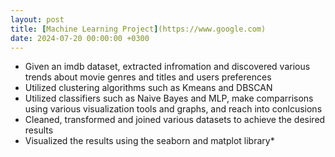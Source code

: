```yaml
---
layout: post
title: [Machine Learning Project](https://www.google.com)
date: 2024-07-20 00:00:00 +0300
---
```


* Given an imdb dataset, extracted infromation and discovered various trends about movie genres and titles and users preferences
* Utilized clustering algorithms such as Kmeans and DBSCAN
* Utilized classifiers such as Naive Bayes and MLP, make comparrisons using various visualization tools and graphs, and reach into conlcusions
* Cleaned, transformed and joined various datasets to achieve the desired results
* Visualized the results using the seaborn and matplot library*
